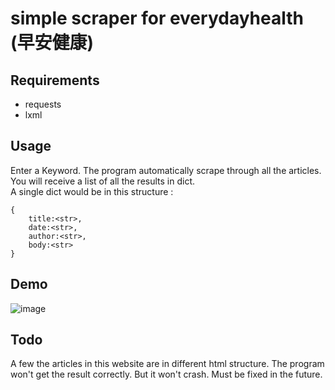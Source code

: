 # simple scraper for everydayhealth (早安健康)
## Requirements
- requests
- lxml
## Usage
Enter a Keyword. The program automatically scrape through all the articles.    
You will receive a list of all the results in dict.    
A single dict would be in this structure : 
```
{
    title:<str>,
    date:<str>,
    author:<str>,
    body:<str>
}
```
## Demo
![image](https://github.com/chuang861012/exhentai-huolu-chrome_extension/blob/master/demo.gif)
## Todo
A few the articles in this website are in different html structure. The program won't get the result correctly. But it won't crash. Must be fixed in the future.